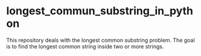# longest_commun_substring_in_python
This repository deals with  the longest common substring problem. The goal is to find the longest common string inside two or more strings.
